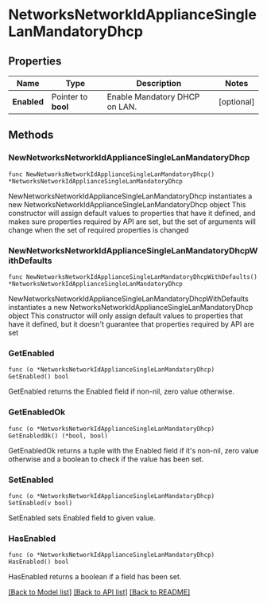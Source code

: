 # NetworksNetworkIdApplianceSingleLanMandatoryDhcp

## Properties

Name | Type | Description | Notes
------------ | ------------- | ------------- | -------------
**Enabled** | Pointer to **bool** | Enable Mandatory DHCP on LAN. | [optional] 

## Methods

### NewNetworksNetworkIdApplianceSingleLanMandatoryDhcp

`func NewNetworksNetworkIdApplianceSingleLanMandatoryDhcp() *NetworksNetworkIdApplianceSingleLanMandatoryDhcp`

NewNetworksNetworkIdApplianceSingleLanMandatoryDhcp instantiates a new NetworksNetworkIdApplianceSingleLanMandatoryDhcp object
This constructor will assign default values to properties that have it defined,
and makes sure properties required by API are set, but the set of arguments
will change when the set of required properties is changed

### NewNetworksNetworkIdApplianceSingleLanMandatoryDhcpWithDefaults

`func NewNetworksNetworkIdApplianceSingleLanMandatoryDhcpWithDefaults() *NetworksNetworkIdApplianceSingleLanMandatoryDhcp`

NewNetworksNetworkIdApplianceSingleLanMandatoryDhcpWithDefaults instantiates a new NetworksNetworkIdApplianceSingleLanMandatoryDhcp object
This constructor will only assign default values to properties that have it defined,
but it doesn't guarantee that properties required by API are set

### GetEnabled

`func (o *NetworksNetworkIdApplianceSingleLanMandatoryDhcp) GetEnabled() bool`

GetEnabled returns the Enabled field if non-nil, zero value otherwise.

### GetEnabledOk

`func (o *NetworksNetworkIdApplianceSingleLanMandatoryDhcp) GetEnabledOk() (*bool, bool)`

GetEnabledOk returns a tuple with the Enabled field if it's non-nil, zero value otherwise
and a boolean to check if the value has been set.

### SetEnabled

`func (o *NetworksNetworkIdApplianceSingleLanMandatoryDhcp) SetEnabled(v bool)`

SetEnabled sets Enabled field to given value.

### HasEnabled

`func (o *NetworksNetworkIdApplianceSingleLanMandatoryDhcp) HasEnabled() bool`

HasEnabled returns a boolean if a field has been set.


[[Back to Model list]](../README.md#documentation-for-models) [[Back to API list]](../README.md#documentation-for-api-endpoints) [[Back to README]](../README.md)


